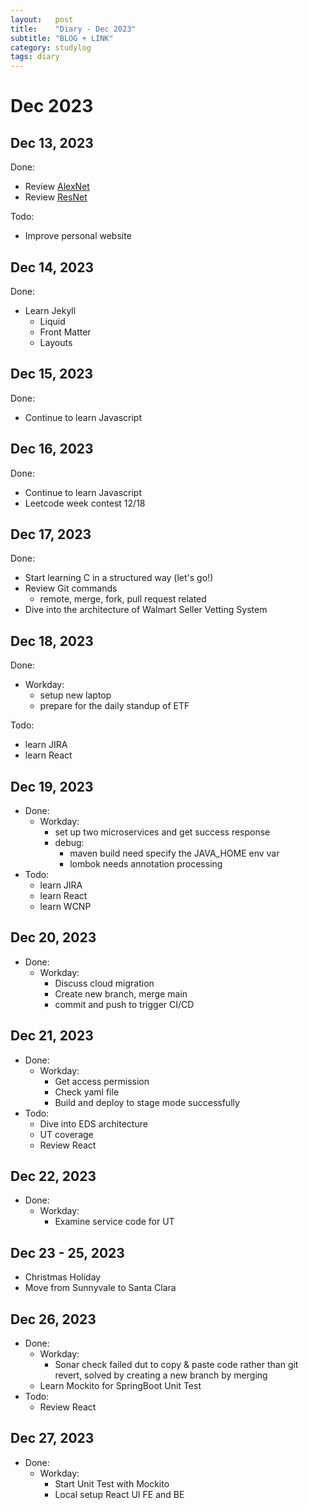 ```yaml
---
layout:   post
title:    "Diary - Dec 2023"
subtitle: "BLOG + LINK"
category: studylog
tags: diary
---
```

# Dec 2023 
## Dec 13, 2023
Done:
- Review [AlexNet](https://papers.nips.cc/paper_files/paper/2012/file/c399862d3b9d6b76c8436e924a68c45b-Paper.pdf)
- Review [ResNet](https://arxiv.org/pdf/1512.03385.pdf)

Todo:
- Improve personal website

## Dec 14, 2023
Done:
- Learn Jekyll
  - Liquid
  - Front Matter
  - Layouts

## Dec 15, 2023
Done:
- Continue to learn Javascript

## Dec 16, 2023
Done:
- Continue to learn Javascript
- Leetcode week contest 12/18

## Dec 17, 2023
Done:
- Start learning C in a structured way (let's go!)
- Review Git commands
  - remote, merge, fork, pull request related
- Dive into the architecture of Walmart Seller Vetting System

## Dec 18, 2023
Done:
- Workday:
  - setup new laptop
  - prepare for the daily standup of ETF

Todo:
  - learn JIRA
  - learn React

## Dec 19, 2023
- Done:
  - Workday:
    - set up two microservices and get success response
    - debug:
      - maven build need specify the JAVA_HOME env var
      - lombok needs annotation processing
- Todo:
  - learn JIRA
  - learn React
  - learn WCNP

## Dec 20, 2023
- Done:
  - Workday:
    - Discuss cloud migration
    - Create new branch, merge main
    - commit and push to trigger CI/CD

## Dec 21, 2023
- Done:
  - Workday:
    - Get access permission
    - Check yaml file
    - Build and deploy to stage mode successfully
- Todo:
  - Dive into EDS architecture
  - UT coverage
  - Review React

## Dec 22, 2023
- Done: 
  - Workday:
    - Examine service code for UT


## Dec 23 - 25, 2023
- Christmas Holiday
- Move from Sunnyvale to Santa Clara

## Dec 26, 2023
- Done:
  - Workday:
    - Sonar check failed dut to copy & paste code rather than git revert, solved by creating a new branch by merging
  - Learn Mockito for SpringBoot Unit Test
- Todo:
  - Review React

## Dec 27, 2023
- Done:
  - Workday:
    - Start Unit Test with Mockito
    - Local setup React UI FE and BE


